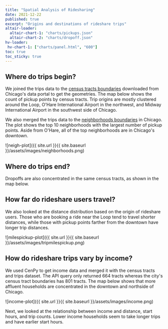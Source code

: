 ```yaml
---
title: "Spatial Analysis of Ridesharing"
date: 2021-12-22
published: true
excerpt: "Origins and destinations of rideshare trips"
altair-loader:
  altair-chart-1: "charts/pickups.json"
  altair-chart-2: "charts/dropoff.json"
hv-loader:
 hv-chart-1: ["charts/panel.html", "600"]  
toc: true
toc_sticky: true
---
```



## Where do trips begin?
We joined the trips data to the [census tracts boundaries] downloaded from Chicago's data portal to get the geometries. The map below shows the count of pickup points by census tracts. Trip origins are mostly clustered around the Loop, O'Hare International Airport in the northwest, and Midway International Airport in the southwest side of Chicago. 

[census tracts boundaries]: https://data.cityofchicago.org/Facilities-Geographic-Boundaries/Boundaries-Census-Tracts-2010/5jrd-6zik

<div id="altair-chart-1"></div>

We also merged the trips data to the [neighborhoods boundaries] in Chicago. The plot shows the top 10 neighborhoods with the largest number of pickup points. Aside from O'Hare, all of the top neighborhoods are in Chicago's downtown. 

[neighborhoods boundaries]: https://data.cityofchicago.org/Facilities-Geographic-Boundaries/Boundaries-Neighborhoods/bbvz-uum9

![neigh-plot]({{ site.url }}{{ site.baseurl }}/assets/images/neighborhoods.png)

## Where do trips end?
Dropoffs are also concentrated in the same census tracts, as shown in the map below.

<div id="altair-chart-2"></div>

## How far do rideshare users travel?
We also looked at the distance distribution based on the origin of rideshare users. Those who are booking a ride near the Loop tend to travel shorter distances, while those with pickup points farther from the downtown have longer trip distances.

![milespickup-plot]({{ site.url }}{{ site.baseurl }}/assets/images/tripmilespickup.png)

## How do rideshare trips vary by income?

We used CenPy to get income data and merged it with the census tracts and trips dataset. The API query only returned 664 tracts whereas the city's census tract boundaries has 801 tracts. The map below shows that more affluent households are concentrated in the downtown and northside of Chicago. 

![income-plot]({{ site.url }}{{ site.baseurl }}/assets/images/income.png)

Next, we looked at the relationship between income and distance, start hours, and trip counts. Lower income households seem to take longer trips and have earlier start hours.

<div id="hv-chart-1"></div>



